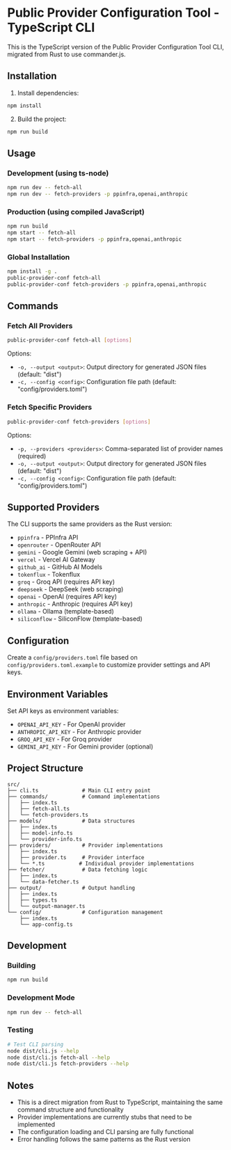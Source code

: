 # Public Provider Configuration Tool - TypeScript CLI

This is the TypeScript version of the Public Provider Configuration Tool CLI, migrated from Rust to use commander.js.

## Installation

1. Install dependencies:
```bash
npm install
```

2. Build the project:
```bash
npm run build
```

## Usage

### Development (using ts-node)
```bash
npm run dev -- fetch-all
npm run dev -- fetch-providers -p ppinfra,openai,anthropic
```

### Production (using compiled JavaScript)
```bash
npm run build
npm start -- fetch-all
npm start -- fetch-providers -p ppinfra,openai,anthropic
```

### Global Installation
```bash
npm install -g .
public-provider-conf fetch-all
public-provider-conf fetch-providers -p ppinfra,openai,anthropic
```

## Commands

### Fetch All Providers
```bash
public-provider-conf fetch-all [options]
```

Options:
- `-o, --output <output>`: Output directory for generated JSON files (default: "dist")
- `-c, --config <config>`: Configuration file path (default: "config/providers.toml")

### Fetch Specific Providers
```bash
public-provider-conf fetch-providers [options]
```

Options:
- `-p, --providers <providers>`: Comma-separated list of provider names (required)
- `-o, --output <output>`: Output directory for generated JSON files (default: "dist")
- `-c, --config <config>`: Configuration file path (default: "config/providers.toml")

## Supported Providers

The CLI supports the same providers as the Rust version:
- `ppinfra` - PPInfra API
- `openrouter` - OpenRouter API
- `gemini` - Google Gemini (web scraping + API)
- `vercel` - Vercel AI Gateway
- `github_ai` - GitHub AI Models
- `tokenflux` - Tokenflux
- `groq` - Groq API (requires API key)
- `deepseek` - DeepSeek (web scraping)
- `openai` - OpenAI (requires API key)
- `anthropic` - Anthropic (requires API key)
- `ollama` - Ollama (template-based)
- `siliconflow` - SiliconFlow (template-based)

## Configuration

Create a `config/providers.toml` file based on `config/providers.toml.example` to customize provider settings and API keys.

## Environment Variables

Set API keys as environment variables:
- `OPENAI_API_KEY` - For OpenAI provider
- `ANTHROPIC_API_KEY` - For Anthropic provider
- `GROQ_API_KEY` - For Groq provider
- `GEMINI_API_KEY` - For Gemini provider (optional)

## Project Structure

```
src/
├── cli.ts              # Main CLI entry point
├── commands/           # Command implementations
│   ├── index.ts
│   ├── fetch-all.ts
│   └── fetch-providers.ts
├── models/             # Data structures
│   ├── index.ts
│   ├── model-info.ts
│   └── provider-info.ts
├── providers/          # Provider implementations
│   ├── index.ts
│   ├── provider.ts     # Provider interface
│   └── *.ts           # Individual provider implementations
├── fetcher/            # Data fetching logic
│   ├── index.ts
│   └── data-fetcher.ts
├── output/             # Output handling
│   ├── index.ts
│   ├── types.ts
│   └── output-manager.ts
└── config/             # Configuration management
    ├── index.ts
    └── app-config.ts
```

## Development

### Building
```bash
npm run build
```

### Development Mode
```bash
npm run dev -- fetch-all
```

### Testing
```bash
# Test CLI parsing
node dist/cli.js --help
node dist/cli.js fetch-all --help
node dist/cli.js fetch-providers --help
```

## Notes

- This is a direct migration from Rust to TypeScript, maintaining the same command structure and functionality
- Provider implementations are currently stubs that need to be implemented
- The configuration loading and CLI parsing are fully functional
- Error handling follows the same patterns as the Rust version